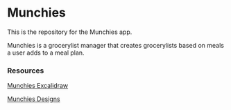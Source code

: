 # Munchies

This is the repository for the Munchies app.

Munchies is a grocerylist manager that creates grocerylists based on meals a user adds to a meal plan.

### Resources

[Munchies Excalidraw](https://excalidraw.com/#json=O0_W6jrmnzy0d9MRg-7Ch,AgK-1deXz_75ka40t5mxQA "Munchies Excalidraw")

[Munchies Designs](https://www.figma.com/file/bVzBBkR9jTt2w1SlU1xf47/Untitled?node-id=0%3A1 "Munchies Designs")
